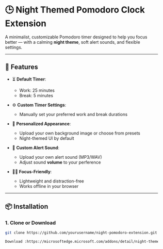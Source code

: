 # 🕒 Night Themed Pomodoro Clock Extension

A minimalist, customizable Pomodoro timer designed to help you focus better — with a calming **night theme**, soft alert sounds, and flexible settings.

---

## 🌟 Features

- ⏳ **Default Timer**:  
  - Work: 25 minutes  
  - Break: 5 minutes  

- ⚙️ **Custom Timer Settings**:  
  - Manually set your preferred work and break durations

- 🎨 **Personalized Appearance**:  
  - Upload your own background image or choose from presets  
  - Night-themed UI by default

- 🔔 **Custom Alert Sound**:  
  - Upload your own alert sound (MP3/WAV)  
  - Adjust sound **volume** to your perference

- 🧘‍♀️ **Focus-Friendly**:  
  - Lightweight and distraction-free  
  - Works offline in your browser

---

## 📦 Installation

### 1. Clone or Download
```bash
git clone https://github.com/yourusername/night-pomodoro-extension.git

Download :https://microsoftedge.microsoft.com/addons/detail/night-themed-pomodoro-tim/jceihfhgancgecngkfanmbaaejkpcphd


